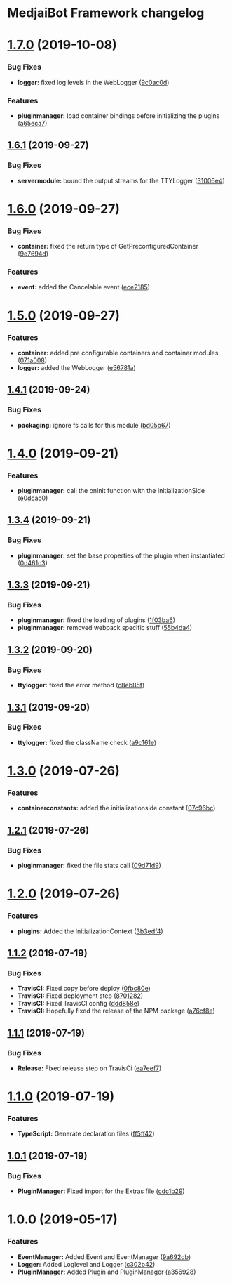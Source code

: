 # MedjaiBot Framework changelog

# [1.7.0](https://github.com/MedjaiBot/Framework/compare/v1.6.1...v1.7.0) (2019-10-08)


### Bug Fixes

* **logger:** fixed log levels in the WebLogger ([9c0ac0d](https://github.com/MedjaiBot/Framework/commit/9c0ac0d))


### Features

* **pluginmanager:** load container bindings before initializing the plugins ([a65eca7](https://github.com/MedjaiBot/Framework/commit/a65eca7))

## [1.6.1](https://github.com/MedjaiBot/Framework/compare/v1.6.0...v1.6.1) (2019-09-27)


### Bug Fixes

* **servermodule:** bound the output streams for the TTYLogger ([31006e4](https://github.com/MedjaiBot/Framework/commit/31006e4))

# [1.6.0](https://github.com/MedjaiBot/Framework/compare/v1.5.0...v1.6.0) (2019-09-27)


### Bug Fixes

* **container:** fixed the return type of GetPreconfiguredContainer ([9e7694d](https://github.com/MedjaiBot/Framework/commit/9e7694d))


### Features

* **event:** added the Cancelable event ([ece2185](https://github.com/MedjaiBot/Framework/commit/ece2185))

# [1.5.0](https://github.com/MedjaiBot/Framework/compare/v1.4.1...v1.5.0) (2019-09-27)


### Features

* **container:** added pre configurable containers and container modules ([071a008](https://github.com/MedjaiBot/Framework/commit/071a008))
* **logger:** added the WebLogger ([e56781a](https://github.com/MedjaiBot/Framework/commit/e56781a))

## [1.4.1](https://github.com/MedjaiBot/Framework/compare/v1.4.0...v1.4.1) (2019-09-24)


### Bug Fixes

* **packaging:** ignore fs calls for this module ([bd05b67](https://github.com/MedjaiBot/Framework/commit/bd05b67))

# [1.4.0](https://github.com/MedjaiBot/Framework/compare/v1.3.4...v1.4.0) (2019-09-21)


### Features

* **pluginmanager:** call the onInit function with the InitializationSide ([e0dcac0](https://github.com/MedjaiBot/Framework/commit/e0dcac0))

## [1.3.4](https://github.com/MedjaiBot/Framework/compare/v1.3.3...v1.3.4) (2019-09-21)


### Bug Fixes

* **pluginmanager:** set the base properties of the plugin when instantiated ([0d461c3](https://github.com/MedjaiBot/Framework/commit/0d461c3))

## [1.3.3](https://github.com/MedjaiBot/Framework/compare/v1.3.2...v1.3.3) (2019-09-21)


### Bug Fixes

* **pluginmanager:** fixed the loading of plugins ([1f03ba6](https://github.com/MedjaiBot/Framework/commit/1f03ba6))
* **pluginmanager:** removed webpack specific stuff ([55b4da4](https://github.com/MedjaiBot/Framework/commit/55b4da4))

## [1.3.2](https://github.com/MedjaiBot/Framework/compare/v1.3.1...v1.3.2) (2019-09-20)


### Bug Fixes

* **ttylogger:** fixed the error method ([c8eb85f](https://github.com/MedjaiBot/Framework/commit/c8eb85f))

## [1.3.1](https://github.com/MedjaiBot/Framework/compare/v1.3.0...v1.3.1) (2019-09-20)


### Bug Fixes

* **ttylogger:** fixed the className check ([a9c161e](https://github.com/MedjaiBot/Framework/commit/a9c161e))

# [1.3.0](https://github.com/MedjaiBot/Framework/compare/v1.2.1...v1.3.0) (2019-07-26)


### Features

* **containerconstants:** added the initializationside constant ([07c96bc](https://github.com/MedjaiBot/Framework/commit/07c96bc))

## [1.2.1](https://github.com/MedjaiBot/Framework/compare/v1.2.0...v1.2.1) (2019-07-26)


### Bug Fixes

* **pluginmanager:** fixed the file stats call ([09d71d9](https://github.com/MedjaiBot/Framework/commit/09d71d9))

# [1.2.0](https://github.com/MedjaiBot/Framework/compare/v1.1.2...v1.2.0) (2019-07-26)


### Features

* **plugins:** Added the InitializationContext ([3b3edf4](https://github.com/MedjaiBot/Framework/commit/3b3edf4))

## [1.1.2](https://github.com/MedjaiBot/Framework/compare/v1.1.1...v1.1.2) (2019-07-19)


### Bug Fixes

* **TravisCI:** Fixed copy before deploy ([0fbc80e](https://github.com/MedjaiBot/Framework/commit/0fbc80e))
* **TravisCI:** Fixed deployment step ([8701282](https://github.com/MedjaiBot/Framework/commit/8701282))
* **TravisCI:** Fixed TravisCI config ([ddd858e](https://github.com/MedjaiBot/Framework/commit/ddd858e))
* **TravisCI:** Hopefully fixed the release of the NPM package ([a76cf8e](https://github.com/MedjaiBot/Framework/commit/a76cf8e))

## [1.1.1](https://github.com/MedjaiBot/Framework/compare/v1.1.0...v1.1.1) (2019-07-19)


### Bug Fixes

* **Release:** Fixed release step on TravisCi ([ea7eef7](https://github.com/MedjaiBot/Framework/commit/ea7eef7))

# [1.1.0](https://github.com/MedjaiBot/Framework/compare/v1.0.1...v1.1.0) (2019-07-19)


### Features

* **TypeScript:** Generate declaration files ([ff5ff42](https://github.com/MedjaiBot/Framework/commit/ff5ff42))

## [1.0.1](https://github.com/MedjaiBot/Framework/compare/v1.0.0...v1.0.1) (2019-07-19)


### Bug Fixes

* **PluginManager:** Fixed import for the Extras file ([cdc1b29](https://github.com/MedjaiBot/Framework/commit/cdc1b29))

# 1.0.0 (2019-05-17)


### Features

* **EventManager:** Added Event and EventManager ([9a692db](https://github.com/MedjaiBot/Framework/commit/9a692db))
* **Logger:** Added Loglevel and Logger ([c302b42](https://github.com/MedjaiBot/Framework/commit/c302b42))
* **PluginManager:** Added Plugin and PluginManager ([a356928](https://github.com/MedjaiBot/Framework/commit/a356928))
